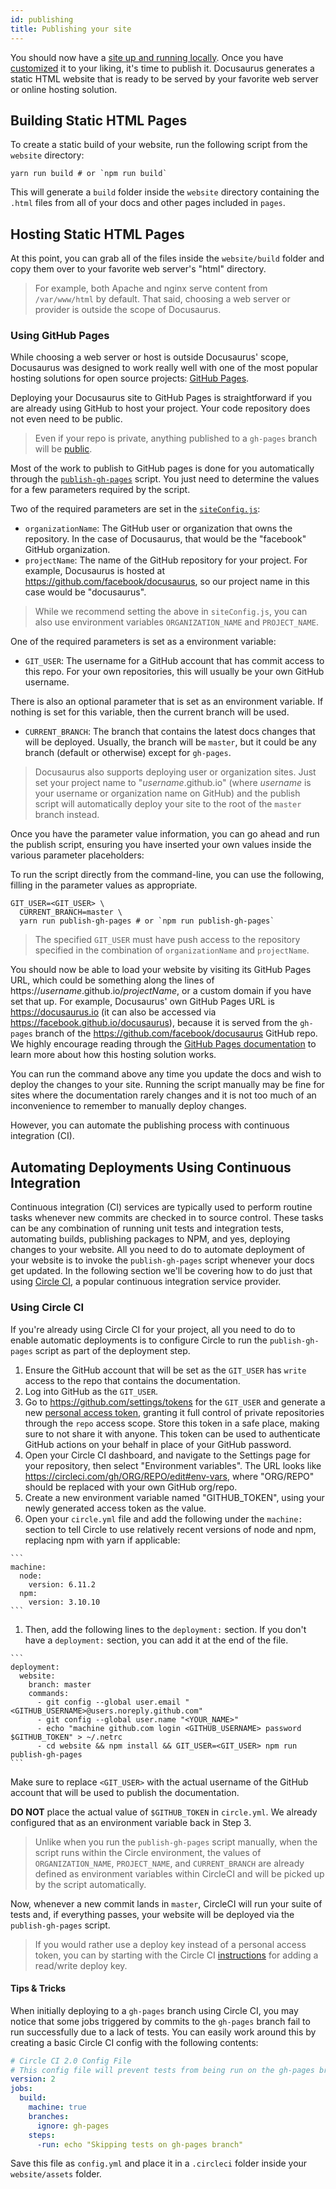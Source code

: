 ```yaml
---
id: publishing
title: Publishing your site
---
```


You should now have a [site up and running locally](getting-started-site-creation.md). Once you have [customized](api-site-config.md) it to your liking, it's time to publish it. Docusaurus generates a static HTML website that is ready to be served by your favorite web server or online hosting solution.

## Building Static HTML Pages

To create a static build of your website, run the following script from the `website` directory:

```
yarn run build # or `npm run build`
```

This will generate a `build` folder inside the `website` directory containing the `.html` files from all of your docs and other pages included in `pages`.

## Hosting Static HTML Pages

At this point, you can grab all of the files inside the `website/build` folder and copy them over to your favorite web server's "html" directory.

> For example, both Apache and nginx serve content from `/var/www/html` by default. That said, choosing a web server or provider is outside the scope of Docusaurus.

### Using GitHub Pages

While choosing a web server or host is outside Docusaurus' scope, Docusaurus was designed to work really well with one of the most popular hosting solutions for open source projects: [GitHub Pages](https://pages.github.com/).

Deploying your Docusaurus site to GitHub Pages is straightforward if you are already using GitHub to host your project. Your code repository does not even need to be public.

> Even if your repo is private, anything published to a `gh-pages` branch will be [public](https://help.github.com/articles/user-organization-and-project-pages/).

Most of the work to publish to GitHub pages is done for you automatically through the [`publish-gh-pages`](./commands.md#docusaurus-publish) script. You just need to determine the values for a few parameters required by the script.

Two of the required parameters are set in the [`siteConfig.js`](api-site-config.md):

- `organizationName`: The GitHub user or organization that owns the repository. In the case of Docusaurus, that would be the "facebook" GitHub organization.
- `projectName`: The name of the GitHub repository for your project. For example, Docusaurus is hosted at https://github.com/facebook/docusaurus, so our project name in this case would be "docusaurus".

> While we recommend setting the above in `siteConfig.js`, you can also use environment variables `ORGANIZATION_NAME` and `PROJECT_NAME`.

One of the required parameters is set as a environment variable:

- `GIT_USER`: The username for a GitHub account that has commit access to this repo. For your own repositories, this will usually be your own GitHub username.

There is also an optional parameter that is set as an environment variable. If nothing is set for this variable, then the current branch will be used.

- `CURRENT_BRANCH`: The branch that contains the latest docs changes that will be deployed. Usually, the branch will be `master`, but it could be any branch (default or otherwise) except for `gh-pages`.

> Docusaurus also supports deploying user or organization sites. Just set your project name to "_username_.github.io" (where _username_ is your username or organization name on GitHub) and the publish script will automatically deploy your site to the root of the `master` branch instead.

Once you have the parameter value information, you can go ahead and run the publish script, ensuring you have inserted your own values inside the various parameter placeholders:

To run the script directly from the command-line, you can use the following, filling in the parameter values as appropriate.

```
GIT_USER=<GIT_USER> \
  CURRENT_BRANCH=master \
  yarn run publish-gh-pages # or `npm run publish-gh-pages`
```

> The specified `GIT_USER` must have push access to the repository specified in the combination of `organizationName` and `projectName`.

You should now be able to load your website by visiting its GitHub Pages URL, which could be something along the lines of https://_username_.github.io/_projectName_, or a custom domain if you have set that up. For example, Docusaurus' own GitHub Pages URL is https://docusaurus.io (it can also be accessed via https://facebook.github.io/docusaurus), because it is served from the `gh-pages` branch of the https://github.com/facebook/docusaurus GitHub repo. We highly encourage reading through the [GitHub Pages documentation](https://pages.github.com) to learn more about how this hosting solution works.

You can run the command above any time you update the docs and wish to deploy the changes to your site. Running the script manually may be fine for sites where the documentation rarely changes and it is not too much of an inconvenience to remember to manually deploy changes.

However, you can automate the publishing process with continuous integration (CI).

## Automating Deployments Using Continuous Integration

Continuous integration (CI) services are typically used to perform routine tasks whenever new commits are checked in to source control. These tasks can be any combination of running unit tests and integration tests, automating builds, publishing packages to NPM, and yes, deploying changes to your website. All you need to do to automate deployment of your website is to invoke the `publish-gh-pages` script whenever your docs get updated. In the following section we'll be covering how to do just that using [Circle CI](https://circleci.com/), a popular continuous integration service provider.

### Using Circle CI

If you're already using Circle CI for your project, all you need to do to enable automatic deployments is to configure Circle to run the `publish-gh-pages` script as part of the deployment step.

  1. Ensure the GitHub account that will be set as the `GIT_USER` has `write` access to the repo that contains the documentation.
  1. Log into GitHub as the `GIT_USER`.
  1. Go to https://github.com/settings/tokens for the `GIT_USER` and generate a new [personal access token](https://help.github.com/articles/creating-a-personal-access-token-for-the-command-line/), granting it full control of private repositories through the `repo` access scope. Store this token in a safe place, making sure to not share it with anyone. This token can be used to authenticate GitHub actions on your behalf in place of your GitHub password.
  1. Open your Circle CI dashboard, and navigate to the Settings page for your repository, then select "Environment variables". The URL looks like https://circleci.com/gh/ORG/REPO/edit#env-vars, where "ORG/REPO" should be replaced with your own GitHub org/repo.
  1. Create a new environment variable named "GITHUB_TOKEN", using your newly generated access token as the value.
  1. Open your `circle.yml` file and add the following under the `machine:` section to tell Circle to use relatively recent versions of node and npm, replacing npm with yarn if applicable:

    ```
    machine:
      node:
        version: 6.11.2
      npm:
        version: 3.10.10
    ```

  1. Then, add the following lines to the `deployment:` section. If you don't have a `deployment:` section, you can add it at the end of the file.

    ```
    deployment:
      website:
        branch: master
        commands:
          - git config --global user.email "<GITHUB_USERNAME>@users.noreply.github.com"
          - git config --global user.name "<YOUR_NAME>"
          - echo "machine github.com login <GITHUB_USERNAME> password $GITHUB_TOKEN" > ~/.netrc
          - cd website && npm install && GIT_USER=<GIT_USER> npm run publish-gh-pages
    ```

Make sure to replace `<GIT_USER>` with the actual username of the GitHub account that will be used to publish the documentation.

**DO NOT** place the actual value of `$GITHUB_TOKEN` in `circle.yml`. We already configured that as an environment variable back in Step 3.

> Unlike when you run the `publish-gh-pages` script manually, when the script runs within the Circle environment, the values of `ORGANIZATION_NAME`, `PROJECT_NAME`, and `CURRENT_BRANCH` are already defined as environment variables within CircleCI and will be picked up by the script automatically.

Now, whenever a new commit lands in `master`, CircleCI will run your suite of tests and, if everything passes, your website will be deployed via the `publish-gh-pages` script.

> If you would rather use a deploy key instead of a personal access token, you can by starting with the Circle CI [instructions](https://circleci.com/docs/1.0/adding-read-write-deployment-key/) for adding a read/write deploy key.

#### Tips & Tricks

When initially deploying to a `gh-pages` branch using Circle CI, you may notice that some jobs triggered by commits to the `gh-pages` branch fail to run successfully due to a lack of tests. You can easily work around this by creating a basic Circle CI config with the following contents: 

```yml
# Circle CI 2.0 Config File
# This config file will prevent tests from being run on the gh-pages branch.
version: 2
jobs:
  build:
    machine: true
    branches:
      ignore: gh-pages
    steps:
      -run: echo "Skipping tests on gh-pages branch"
```

Save this file as `config.yml` and place it in a `.circleci` folder inside your `website/assets` folder.